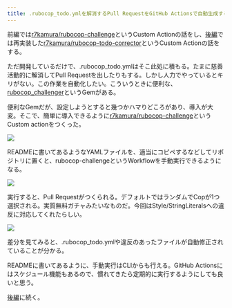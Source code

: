 ```yaml
---
title: .rubocop_todo.ymlを解消するPull RequestをGitHub Actionsで自動生成する (前編)
---
```

前編では[r7kamura/rubocop-challenge](https://github.com/r7kamura/rubocop-challenge)というCustom Actionの話をし、[後編](https://r7kamura.com/articles/2022-05-15-rubocop-todo-corrector)では再実装した[r7kamura/rubocop-todo-corrector](https://github.com/r7kamura/rubocop-todo-corrector)というCustom Actionの話をする。

ただ開発しているだけで、.rubocop\_todo.ymlはそこ此処に積もる。たまに慈善活動的に解消してPull Requestを出したりもする。しかし人力でやっているとキリがない。この作業を自動化したい。こういうときに便利な、[rubocop\_challenger](https://github.com/ryz310/rubocop_challenger)というGemがある。

便利なGemだが、設定しようとすると幾つかハマりどころがあり、導入が大変。そこで、簡単に導入できるように[r7kamura/rubocop-challenge](https://github.com/r7kamura/rubocop-challenge)というCustom actionをつくった。

![](https://lh3.googleusercontent.com/docs/ADP-6oG9XjeCMVzLhl-k_kGKPgVzQ--sQanb4Gv51YoWQsWgmFWdIZ30nmkBlMwPZXHo-OFV5UoGNR3StZ7YwBMAkR4wPPqmyuxZ36qc-FVV2dUMGnZ9x90oIqvN-r_K9XJjlmyXLvihxj2g_7fmCpaohNqTTUhQHDEkHNt-F5R1sTg5TY0AblIYz5FhpYCShEr7Z5pSOEnsnnVk1sk82L2Kb_10ztw9UkykTzS6igABju78TZ4dQCmGLX-c5ypBG2kmTLyN0xkwWvO1DMDCU6u6LbgxjVz2I7zuKD7KKLc9EPwrRSP6O9NoTWglKeLNHZ8ckcreqbr1zkM7q2l3Y3JjI9_BA-krrjZd5lN1F-7qVIEmQVUAEM6got4ob5QYBjZLmrGxZKCC19v4MW7s-_BTMm90c_o7AW85df4JoBYgTg_ZoIFktvCTQywF1mo7HJm_23KayyF7c3-0LXsh7BNlJd1-_HRAdasQb2blfrABJN_34XI8ut9V_oYfUdqGWV7gt3FPycqjtcq8FZXJ_sKMaCXBPa3-mb4Z1HgMzSQ7I4BgPXudJ4kXPw-iLUQc0QFlS9tBfoGBIOFYyiVXmX81gTTEie2OTbQ3tEZqhNNwOlAHEVREVdPRaHfJgMcr4Jl-5cRZj54ylkEQh40utNkaD8K-EiO_kDhjkacemoQVwqwLRBxbd2-ksztyg0EJqr9f0wpr-essP35zwXx8WMFZCte2oN0K6aJKSXB6iz_VJVkkIxV2KSVofWAgQNevKVcbv2JWjfwyFv3rSTyaSi-Up806Pl9fgUGszV0njQKYFUCRmnFbsFfqtcvQgoSfXljgIdA__omWKUCymFOIdBahE84It7DU6OvYmrtl3s-d7cJ0W3Y5cKsnCk94HK90IkZoLK2Tn6znO5epGC-JlH9cOXA9D_CpbDMP6KGGVohd_woNXC-ikvBhlUlkW5pgGlFx0hEnxYe-snEWQY0YZigiMHGwUsd05U4XcSpSbAAafYeKqkVs4iapQxbpPLtctWC9Qe6SV6g_95RREEAV-mPCqkqXs89gyN-wYasoJq3gwFwgBBdN6e_C1_SOtEIruJ2xzREDF78E4LITmb6nkF6urdvcaCmvxN2GUR52ulocsmBWuXW2pLbrC1td2K4VCsH7wT2zTeJr3h9W3k7REtklNLikGEJu6X4s4ERVmmppaQpCzOOuVHvcpIqj2kvydME45A_kQ4e-XP8AvruB2Im5ppTWu13biqcz_1ylxRSD9NZb5ysj)

READMEに書いてあるようなYAMLファイルを、適当にコピペするなどしてリポジトリに置くと、rubocop-challengeというWorkflowを手動実行できるようになる。

![](https://lh3.googleusercontent.com/docs/ADP-6oG7Fgb_yqi8I94fF5QXcvwsYAevulukjOTEnbF3ilap-BZ7nx3FUzjVV7v_Gg0xX8Gg9Xe2NFJs0Cpk8O-432sFTPHVRg_5-fmHBHBQHsG1LQP-jXzWTzV4G7ScXvf97p-cI-P-J7i_9YzihOEkWMsQ_JjLRx4xPui9YkVdFYvgeGZWfJ-iMwfI5Gb5QcfawFmHW-RmW7kZ457GwOcXtgTVY0LkJ46zu4cHtluL04O1qK2WfJk2E4CgREDV28Z1hai7VJiEuSv2bHl7VnSYspMLKxEaTBk4WQZtQCNQh13ZAq0jG8JBjAF4pEnLgo09a11TQGOY3EtvOQNve4LvGIaT1wMSCbvmddhJ_nzSKRPCixIW_2ML9TASek0mujTvWjD3izRl-4_m4xKhlmi06HzosQ1XeeBPkvyp8LP_FZtIMyOzZs2HzTmBt6cu4eU91-PdVMBBESPtwqqHscVwMO3I7y-BslEehtkpLkYEesnbjBPGvQ-B999qcpmGhKKam4pahFt5L-xX3ae-0i1LnPSlofoIk67RL2PYBERXBD_IPYca3naURNiDUlfg8AdQr-_UnW4ENm3XFvvQLUHroxbiAAHF2WrqN-jEeKK5djC9-sW8y4Vh0ByCX-4YW4iIR1dbHnenoU_z9X_lX-0dn6O-ZNjz2y3vsZ2bCQQ8rzGSBmC3-ihxhi-Vh-DmCGRAytey3VElGa1QdSNkOp2Oq05RqS9l2Tf_xMAadYqRkj5nMe-6Jol04A6xonPyJxE7FoZroPjsstDQs846suxuddtG6H2SrfXwgqXxyggngQH8hNcJM0StoN1Wxhgd7QMwjheR_jqQ2xaaXoARi5tqQ2w26pGjPxKRPWJE_p37DkciT6F0ebzqpd85RVC3pPeznZ38kCzibLOcbnJJjuKlplrzb3Nq6ZVWehpNPFQ3gX2NonPF-NAa5OFOFslfUPmoXPd6JQbOIt0wvCErA4g4OBdM3V8JRx9lLqIdYUOff7sEpXuLBdAj5UKvjtP9B7d17IjipDjkZkkR0IXgfUg56aNSQfnufXygt4TjYWQw1FeH2NT7bLLYwObqiJalXWa86VouftVhv27fJ2mBivqiElW9wKVD5FFMkvGdgIpaBFyAnecnfDSTc7C596IPWobalRXUPmU7ow8YlEJiPYct5mCa-CsHpIjR41BlBwZgxdyG58bd6n20JOsKqh7e38naF7_ZNs1LqLYhi5sjXNMUuP9Ve9CFDdfIcB9w17qxj0bZ42wf)

実行すると、Pull Requestがつくられる。デフォルトではランダムでCopが1つ選択される。実質無料ガチャみたいなものだ。今回はStyle/StringLiteralsへの違反に対応してくれたらしい。

![](https://lh3.googleusercontent.com/docs/ADP-6oFYfSZHf3FCXYkNdEc4CX1YnppdqoUDHRBjHxaIhD9z5xQwPi78w1Kxd6BAi6jbNk41Z1ac_SFZfWbU7OheBnAzMdVgFw2DeYzKlPVRwNOa74RXc66698_z3Qum-HjUHalSO9RoqnyxrqSzXpsUOg6pAOnl1rDqQhpi2G4OGBqFdUtdH3rE_7eyqxDZG_WuUJGYKjAzC-JfrJ9hTOPmn8uZDjEEvL-Non-VheHU6BbqpVNueJ_sNpO7Kyh9O0GRLbx_DRydxUbSpEZhecXn-xqzZ6tn-bJDwBb0EXX9FTADzRSztgBvQ72-nt4-qGQA9_hS3KkmjjDQuM4XQcRfCjNzRtcC28n7AgcO9Lj_CPD391SHayH2axBG9b-6tD-c4_z7EVVS8GBzlpuGt7WXfvS7L6ZA7_ECuvULuccoZJQxz1a4S9N6juae8NyaIsDD2p0zpezvoYqNftr8S4glEm_Xr_bGFDJd6TAhOcdxNybC_dx4NFkxQVs8SOkZGNqpwo53D0rflWSCVngoJvzH2Z_wh-_2bWhLXa4qqDptF33S1BIrp5GYplK6Vdd6ByS5LvUczmtRjIYrT5p-aWzsbuJBer5zJAQuot3UFb2W6s3C_ZcgqDzkvoRT0zXbBWdSnG0_otADamnhGeXSNaKpmCEFdwMsVmLYXT4T3M-2vM6DjkYyPG60846eyUcgOc9Zcw2xooGLuoJFoPjYv8pzWhlXgcGbEsvpQiX_lpKGMlFHzxGgUGOE4bqQvfQ6XdeXx25al3g9WhocZOlaRjAt48PmVcO_V-3PD_NadZKYTjJf8RBPD0K3XDEWv5gfW179SCdkJM9r8SgkRt7fJEukdQDqpOglP8VLxgHDLt048XQUh7AtjO7nJhPEJNAdqbMYm_M6MpECeFtdQ2NrQxNMfCJcZ5hhTLIsXvVn7lHM4XVz5SUsL0uzEJEuqbR8aTcXAViUA7AQ_tq89oLsnCxFXpF8oHWMNcMXKcVHlSsn2QUs73_z9c7CcjETkBqRZJxNlo9Mho3va85OhlpwtzOYBh64x8gBuKIVasa0X3kUH27t3Gj22Ysu6xNA-8ZUrad3M5OeU8etLAGu9yoC7Koc2dKue2-4BCDbz5eGxPccHviyL_UEan5AKSsmOORmSk5tp_J_Scz3-cwlbfXKbPAJl4oU7vfuuRYdxxEvcAUW2N89DXDBb2o7aYL5AbRM93s5MyXMEheLeURZKWS4gfMxvNnbsukb2mw5jONisAR3iTxZPG26)

差分を見てみると、.rubocop\_todo.ymlや違反のあったファイルが自動修正されていることが分かる。

READMEに書いてあるように、手動実行はCLIからも行える。GitHub Actionsにはスケジュール機能もあるので、慣れてきたら定期的に実行するようにしても良いと思う。

[後編](https://r7kamura.com/articles/2022-05-15-rubocop-todo-corrector)に続く。
